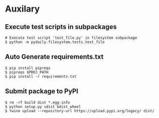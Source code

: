 # Auxilary 


## Execute test scripts in subpackages
```
# Execute test script 'test_file.py' in filesystem subpackage
$ python -m pydaily.filesystem.tests.test_file
```

## Auto Generate requirements.txt
```
$ pip install pipreqs
$ pipreqs $PROJ_PATH
$ pip install -r requirements.txt
```

## Submit package to PyPI
```
$ rm -rf build dist *.egg-info
$ python setup.py sdist bdist_wheel
$ twine upload --repository-url https://upload.pypi.org/legacy/ dist/
```
